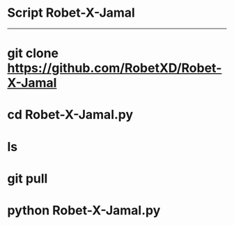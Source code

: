 # Script Robet-X-Jamal
___________________________________
# git clone https://github.com/RobetXD/Robet-X-Jamal
# cd Robet-X-Jamal.py
# ls
# git pull
# python Robet-X-Jamal.py
